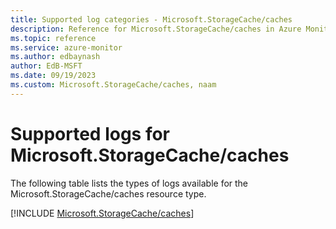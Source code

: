 ```yaml
---
title: Supported log categories - Microsoft.StorageCache/caches
description: Reference for Microsoft.StorageCache/caches in Azure Monitor Logs.
ms.topic: reference
ms.service: azure-monitor
ms.author: edbaynash
author: EdB-MSFT
ms.date: 09/19/2023
ms.custom: Microsoft.StorageCache/caches, naam
---
```





# Supported logs for Microsoft.StorageCache/caches  
The following table lists the types of logs available for the Microsoft.StorageCache/caches resource type.
  
  
[!INCLUDE [Microsoft.StorageCache/caches](./includes/Microsoft-StorageCache-caches-logs-include.md)]
  
